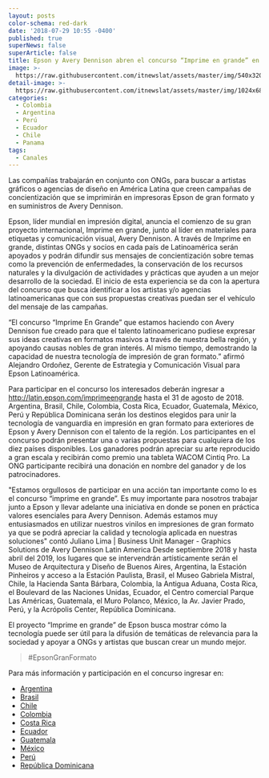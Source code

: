 ```yaml
---
layout: posts
color-schema: red-dark
date: '2018-07-29 10:55 -0400'
published: true
superNews: false
superArticle: false
title: Epson y Avery Dennison abren el concurso “Imprime en grande” en Latinoamérica
image: >-
  https://raw.githubusercontent.com/itnewslat/assets/master/img/540x320/Imprime-en-grande-p.jpg
detail-image: >-
  https://raw.githubusercontent.com/itnewslat/assets/master/img/1024x680/Imprime-en-grande-g.jpg
categories:
  - Colombia
  - Argentina
  - Perú
  - Ecuador
  - Chile
  - Panama
tags:
  - Canales
---
```

Las compañías trabajarán en conjunto con ONGs, para buscar a artistas gráficos o agencias de diseño en América Latina que creen campañas de concientización que se imprimirán en impresoras Epson de gran formato y en suministros de Avery Dennison.

Epson, líder mundial en impresión digital, anuncia el comienzo de su gran proyecto internacional, Imprime en grande, junto al líder en materiales para etiquetas y comunicación visual, Avery Dennison. A través de Imprime en grande, distintas ONGs y socios en cada país de Latinoamérica serán apoyados y podrán difundir sus mensajes de concientización sobre temas como la prevención de enfermedades, la conservación de los recursos naturales y la divulgación de actividades y prácticas que ayuden a un mejor desarrollo de la sociedad. El inicio de esta experiencia se da con la apertura del concurso que busca identificar a los artistas y/o agencias latinoamericanas que con sus propuestas creativas puedan ser el vehículo del mensaje de las campañas.

“El concurso “Imprime En Grande” que estamos haciendo con Avery Dennison fue creado para que el talento latinoamericano pudiese expresar sus ideas creativas en formatos masivos a través de nuestra bella región, y apoyando causas nobles de gran interés. Al mismo tiempo, demostrando la capacidad de nuestra tecnología de impresión de gran formato.” afirmó Alejandro Ordoñez, Gerente de Estrategia y Comunicación Visual para Epson Latinoamérica.

Para participar en el concurso los interesados deberán ingresar a http://latin.epson.com/imprimeengrande hasta el 31 de agosto de 2018. Argentina, Brasil, Chile, Colombia, Costa Rica, Ecuador, Guatemala, México, Perú y República Dominicana serán los destinos elegidos para unir la tecnología de vanguardia en impresión en gran formato para exteriores de Epson y Avery Dennison con el talento de la región. Los participantes en el concurso podrán presentar una o varias propuestas para cualquiera de los diez países disponibles. Los ganadores podrán apreciar su arte reproducido a gran escala y recibirán como premio una tableta WACOM Cintiq Pro. La ONG participante recibirá una donación en nombre del ganador y de los patrocinadores.

"Estamos orgullosos de participar en una acción tan importante como lo es el concurso “imprime en grande”. Es muy importante para nosotros trabajar junto a Epson y llevar adelante una iniciativa en donde se ponen en práctica valores esenciales para Avery Dennison. Además estamos muy entusiasmados en utilizar nuestros vinilos en impresiones de gran formato ya que se podrá apreciar la calidad y tecnología aplicada en nuestras soluciones" contó Juliano Lima | Business Unit Manager - Graphics Solutions de Avery Dennison Latin America
Desde septiembre 2018 y hasta abril del 2019, los lugares que se intervendrán artísticamente serán el Museo de Arquitectura y Diseño de Buenos Aires, Argentina, la Estación Pinheiros y acceso a la Estación Paulista, Brasil, el Museo Gabriela Mistral, Chile, la Hacienda Santa Bárbara, Colombia, la Antigua Aduana, Costa Rica, el Boulevard de las Naciones Unidas, Ecuador, el Centro comercial Parque Las Américas, Guatemala, el Muro Polanco, México, la Av. Javier Prado, Perú, y la Acrópolis Center, República Dominicana.

El proyecto “Imprime en grande” de Epson busca mostrar cómo la tecnología puede ser útil para la difusión de temáticas de relevancia para la sociedad y apoyar a ONGs y artistas que buscan crear un mundo mejor. 
> #EpsonGranFormato

Para más información y participación en el concurso ingresar en:
                                          
- [Argentina](https://epson.com.ar/imprime-en-grande) 			 
- [Brasil](https://epson.com.br/imprime-en-grande) 				 
- [Chile](https://epson.cl/imprime-en-grande) 				 
- [Colombia](https://epson.com.co/imprime-en-grande) 			 
- [Costa Rica](https://epson.co.cr/imprime-en-grande) 			 
- [Ecuador](https://epson.com.ec/imprime-en-grande) 			 
- [Guatemala](https://epson.co.cr/imprime-en-grande) 			 
- [México](https://epson.com.mx/imprime-en-grande) 			 
- [Perú](https://epson.com.pe/imprime-en-grande)				 
- [República Dominicana](https://epson.com.do/imprime-en-grande) 	